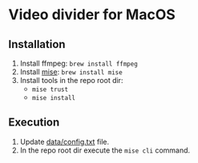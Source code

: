 # Video divider for MacOS

## Installation
1. Install ffmpeg: `brew install ffmpeg`
2. Install [mise](https://mise.jdx.dev/getting-started.html): `brew install mise`
3. Install tools in the repo root dir: 
    - `mise trust` 
    - `mise install`

## Execution
1. Update [data/config.txt](data/config.txt) file.
2. In the repo root dir execute the `mise cli` command.
